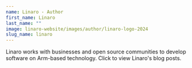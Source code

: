 ```yaml
---
name: Linaro - Author
first_name: Linaro
last_name: ""
image: linaro-website/images/author/linaro-logo-2024
slug_name: linaro
---
```


Linaro works with businesses and open source communities to develop software on Arm-based technology. Click to view Linaro's blog posts.
